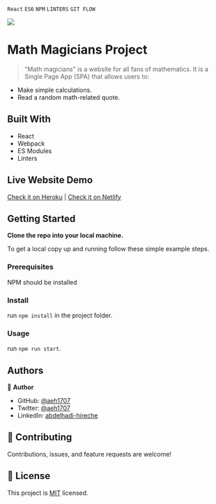 `React` `ES6` `NPM` `LINTERS` `GIT FLOW` <br>

![](https://img.shields.io/badge/Microverse-blueviolet)

# Math Magicians Project

> "Math magicians" is a website for all fans of mathematics. It is a Single Page App (SPA) that allows users to:

- Make simple calculations.
- Read a random math-related quote.

## Built With

- React
- Webpack
- ES Modules
- Linters

## Live Website Demo

[Check it on Heroku](https://pure-spire-76658.herokuapp.com/Quote) | [Check it on Netlify](https://62d9258e5b6cf52634ab3fe4--silly-sunflower-a9f644.netlify.app/)

## Getting Started

**Clone the repo into your local machine.**


To get a local copy up and running follow these simple example steps.

### Prerequisites
NPM should be installed

### Install
run `npm install` in the project folder.

### Usage
run `npm run start`.

## Authors

👤 **Author**

- GitHub: [@aeh1707](https://github.com/githubhandle)
- Twitter: [@aeh1707](https://twitter.com/twitterhandle)
- LinkedIn: [abdelhadi-hireche](https://linkedin.com/in/linkedinhandle)

## 🤝 Contributing

Contributions, issues, and feature requests are welcome!

## 📝 License

This project is [MIT](./LICENSE) licensed.

